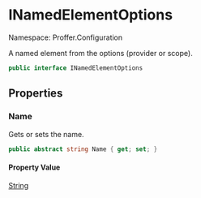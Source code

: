 # INamedElementOptions

Namespace: Proffer.Configuration

A named element from the options (provider or scope).

```csharp
public interface INamedElementOptions
```

## Properties

### **Name**

Gets or sets the name.

```csharp
public abstract string Name { get; set; }
```

#### Property Value

[String](https://docs.microsoft.com/en-us/dotnet/api/system.string)<br>
